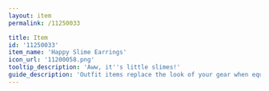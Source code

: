 ```yaml
---
layout: item
permalink: /11250033

title: Item
id: '11250033'
item_name: 'Happy Slime Earrings'
icon_url: '11200058.png'
tooltip_description: 'Aww, it''s little slimes!'
guide_description: 'Outfit items replace the look of your gear when equipped.'
---
```

